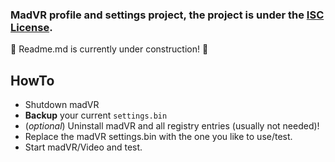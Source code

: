 ### MadVR profile and settings project, the project is under the [ISC License](https://github.com/CHEF-KOCH/madVR-profiles/blob/master/LICENSE).


:construction: Readme.md is currently under construction! :construction: 


## HowTo

* Shutdown madVR
* **Backup** your current `settings.bin`
* (_optional_) Uninstall madVR and all registry entries (usually not needed)!
* Replace the madVR settings.bin with the one you like to use/test.
* Start madVR/Video and test.